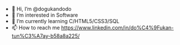 - 👋 Hi, I’m @dogukandodo
- 👀 I’m interested in Software
- 🌱 I’m currently learning C/HTML5/CSS3/SQL
- 📫 How to reach me https://www.linkedin.com/in/do%C4%9Fukan-tun%C3%A7ay-b58a8a225/

<!---
dogukandodo/dogukandodo is a ✨ special ✨ repository because its `README.md` (this file) appears on your GitHub profile.
You can click the Preview link to take a look at your changes.
--->
